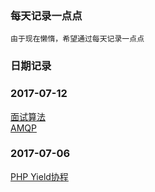 ### 每天记录一点点
```
由于现在懒惰，希望通过每天记录一点点
```

### 日期记录
### 2017-07-12
[面试算法](./node/interview-data.md)<br>
[AMQP](./node/AMQP.md)
### 2017-07-06
[PHP Yield协程](./node/PHPYield.md)
